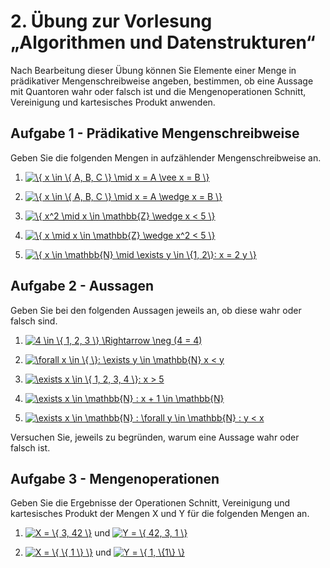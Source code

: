 # 2. Übung zur Vorlesung „Algorithmen und Datenstrukturen“

Nach Bearbeitung dieser Übung können Sie Elemente einer Menge in prädikativer Mengenschreibweise angeben, bestimmen, ob eine Aussage mit Quantoren wahr oder falsch ist und die Mengenoperationen Schnitt, Vereinigung und kartesisches Produkt anwenden.


## Aufgabe 1 - Prädikative Mengenschreibweise

Geben Sie die folgenden Mengen in aufzählender Mengenschreibweise an.

1.  <a href="https://www.codecogs.com/eqnedit.php?latex=\{&space;x&space;\in&space;\{&space;A,&space;B,&space;C&space;\}&space;\mid&space;x&space;=&space;A&space;\vee&space;x&space;=&space;B&space;\}" target="_blank"><img src="https://latex.codecogs.com/gif.latex?\{&space;x&space;\in&space;\{&space;A,&space;B,&space;C&space;\}&space;\mid&space;x&space;=&space;A&space;\vee&space;x&space;=&space;B&space;\}" title="\{ x \in \{ A, B, C \} \mid x = A \vee x = B \}" /></a>

2.  <a href="https://www.codecogs.com/eqnedit.php?latex=\{&space;x&space;\in&space;\{&space;A,&space;B,&space;C&space;\}&space;\mid&space;x&space;=&space;A&space;\wedge&space;x&space;=&space;B&space;\}" target="_blank"><img src="https://latex.codecogs.com/gif.latex?\{&space;x&space;\in&space;\{&space;A,&space;B,&space;C&space;\}&space;\mid&space;x&space;=&space;A&space;\wedge&space;x&space;=&space;B&space;\}" title="\{ x \in \{ A, B, C \} \mid x = A \wedge x = B \}" /></a>

3.  <a href="https://www.codecogs.com/eqnedit.php?latex=\{&space;x^2&space;\mid&space;x&space;\in&space;\mathbb{Z}&space;\wedge&space;x&space;<&space;5&space;\}" target="_blank"><img src="https://latex.codecogs.com/gif.latex?\{&space;x^2&space;\mid&space;x&space;\in&space;\mathbb{Z}&space;\wedge&space;x&space;<&space;5&space;\}" title="\{ x^2 \mid x \in \mathbb{Z} \wedge x < 5 \}" /></a>

4.  <a href="https://www.codecogs.com/eqnedit.php?latex=\{&space;x&space;\mid&space;x&space;\in&space;\mathbb{Z}&space;\wedge&space;x^2&space;<&space;5&space;\}" target="_blank"><img src="https://latex.codecogs.com/gif.latex?\{&space;x&space;\mid&space;x&space;\in&space;\mathbb{Z}&space;\wedge&space;x^2&space;<&space;5&space;\}" title="\{ x \mid x \in \mathbb{Z} \wedge x^2 < 5 \}" /></a>

5.  <a href="https://www.codecogs.com/eqnedit.php?latex=\{&space;x&space;\in&space;\mathbb{N}&space;\mid&space;\exists&space;y&space;\in&space;\{1,&space;2\}:&space;x&space;=&space;2&space;y&space;\}" target="_blank"><img src="https://latex.codecogs.com/gif.latex?\{&space;x&space;\in&space;\mathbb{N}&space;\mid&space;\exists&space;y&space;\in&space;\{1,&space;2\}:&space;x&space;=&space;2&space;y&space;\}" title="\{ x \in \mathbb{N} \mid \exists y \in \{1, 2\}: x = 2 y \}" /></a>


## Aufgabe 2 - Aussagen

Geben Sie bei den folgenden Aussagen jeweils an, ob diese wahr oder
falsch sind.

1.  <a href="https://www.codecogs.com/eqnedit.php?latex=4&space;\in&space;\{&space;1,&space;2,&space;3&space;\}&space;\Rightarrow&space;\neg&space;(4&space;=&space;4)" target="_blank"><img src="https://latex.codecogs.com/gif.latex?4&space;\in&space;\{&space;1,&space;2,&space;3&space;\}&space;\Rightarrow&space;\neg&space;(4&space;=&space;4)" title="4 \in \{ 1, 2, 3 \} \Rightarrow \neg (4 = 4)" /></a>

2.  <a href="https://www.codecogs.com/eqnedit.php?latex=\forall&space;x&space;\in&space;\{&space;\}:&space;\exists&space;y&space;\in&space;\mathbb{N}&space;x&space;<&space;y" target="_blank"><img src="https://latex.codecogs.com/gif.latex?\forall&space;x&space;\in&space;\{&space;\}:&space;\exists&space;y&space;\in&space;\mathbb{N}&space;x&space;<&space;y" title="\forall x \in \{ \}: \exists y \in \mathbb{N} x < y" /></a>

3.  <a href="https://www.codecogs.com/eqnedit.php?latex=\exists&space;x&space;\in&space;\{&space;1,&space;2,&space;3,&space;4&space;\}:&space;x&space;>&space;5" target="_blank"><img src="https://latex.codecogs.com/gif.latex?\exists&space;x&space;\in&space;\{&space;1,&space;2,&space;3,&space;4&space;\}:&space;x&space;>&space;5" title="\exists x \in \{ 1, 2, 3, 4 \}: x > 5" /></a>

4.  <a href="https://www.codecogs.com/eqnedit.php?latex=\exists&space;x&space;\in&space;\mathbb{N}&space;:&space;x&space;&plus;&space;1&space;\in&space;\mathbb{N}" target="_blank"><img src="https://latex.codecogs.com/gif.latex?\exists&space;x&space;\in&space;\mathbb{N}&space;:&space;x&space;&plus;&space;1&space;\in&space;\mathbb{N}" title="\exists x \in \mathbb{N} : x + 1 \in \mathbb{N}" /></a>

5.  <a href="https://www.codecogs.com/eqnedit.php?latex=\exists&space;x&space;\in&space;\mathbb{N}&space;:&space;\forall&space;y&space;\in&space;\mathbb{N}&space;:&space;y&space;<&space;x" target="_blank"><img src="https://latex.codecogs.com/gif.latex?\exists&space;x&space;\in&space;\mathbb{N}&space;:&space;\forall&space;y&space;\in&space;\mathbb{N}&space;:&space;y&space;<&space;x" title="\exists x \in \mathbb{N} : \forall y \in \mathbb{N} : y < x" /></a>

Versuchen Sie, jeweils zu begründen, warum eine Aussage wahr oder falsch
ist.


## Aufgabe 3 - Mengenoperationen

Geben Sie die Ergebnisse der Operationen Schnitt, Vereinigung und
kartesisches Produkt der Mengen X und Y für die folgenden Mengen
an.

1.  <a href="https://www.codecogs.com/eqnedit.php?latex=X&space;=&space;\{&space;3,&space;42&space;\}" target="_blank"><img src="https://latex.codecogs.com/gif.latex?X&space;=&space;\{&space;3,&space;42&space;\}" title="X = \{ 3, 42 \}" /></a> und <a href="https://www.codecogs.com/eqnedit.php?latex=Y&space;=&space;\{&space;42,&space;3,&space;1&space;\}" target="_blank"><img src="https://latex.codecogs.com/gif.latex?Y&space;=&space;\{&space;42,&space;3,&space;1&space;\}" title="Y = \{ 42, 3, 1 \}" /></a>

2.  <a href="https://www.codecogs.com/eqnedit.php?latex=X&space;=&space;\{&space;\{&space;1&space;\}&space;\}" target="_blank"><img src="https://latex.codecogs.com/gif.latex?X&space;=&space;\{&space;\{&space;1&space;\}&space;\}" title="X = \{ \{ 1 \} \}" /></a> und <a href="https://www.codecogs.com/eqnedit.php?latex=Y&space;=&space;\{&space;1,&space;\{1\}&space;\}" target="_blank"><img src="https://latex.codecogs.com/gif.latex?Y&space;=&space;\{&space;1,&space;\{1\}&space;\}" title="Y = \{ 1, \{1\} \}" /></a>
